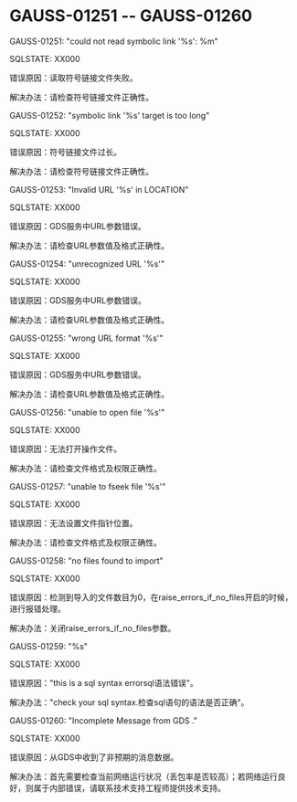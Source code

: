 # GAUSS-01251 -- GAUSS-01260<a name="ZH-CN_TOPIC_0302073483"></a>

GAUSS-01251: "could not read symbolic link '%s': %m"

SQLSTATE: XX000

错误原因：读取符号链接文件失败。

解决办法：请检查符号链接文件正确性。

GAUSS-01252: "symbolic link '%s' target is too long"

SQLSTATE: XX000

错误原因：符号链接文件过长。

解决办法：请检查符号链接文件正确性。

GAUSS-01253: "Invalid URL '%s' in LOCATION"

SQLSTATE: XX000

错误原因：GDS服务中URL参数错误。

解决办法：请检查URL参数值及格式正确性。

GAUSS-01254: "unrecognized URL '%s'"

SQLSTATE: XX000

错误原因：GDS服务中URL参数错误。

解决办法：请检查URL参数值及格式正确性。

GAUSS-01255: "wrong URL format '%s'"

SQLSTATE: XX000

错误原因：GDS服务中URL参数错误。

解决办法：请检查URL参数值及格式正确性。

GAUSS-01256: "unable to open file '%s'"

SQLSTATE: XX000

错误原因：无法打开操作文件。

解决办法：请检查文件格式及权限正确性。

GAUSS-01257: "unable to fseek file '%s'"

SQLSTATE: XX000

错误原因：无法设置文件指针位置。

解决办法：请检查文件格式及权限正确性。

GAUSS-01258: "no files found to import"

SQLSTATE: XX000

错误原因：检测到导入的文件数目为0，在raise\_errors\_if\_no\_files开启的时候，进行报错处理。

解决办法：关闭raise\_errors\_if\_no\_files参数。

GAUSS-01259: "%s"

SQLSTATE: XX000

错误原因："this is a sql syntax errorsql语法错误"。

解决办法："check your sql syntax.检查sql语句的语法是否正确"。

GAUSS-01260: "Incomplete Message from GDS ."

SQLSTATE: XX000

错误原因：从GDS中收到了非预期的消息数据。

解决办法：首先需要检查当前网络运行状况（丢包率是否较高）；若网络运行良好，则属于内部错误，请联系技术支持工程师提供技术支持。

